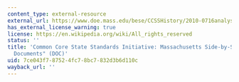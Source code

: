 ```yaml
---
content_type: external-resource
external_url: https://www.doe.mass.edu/bese/CCSSHistory/2010-0716analysis.doc
has_external_license_warning: true
license: https://en.wikipedia.org/wiki/All_rights_reserved
status: ''
title: 'Common Core State Standards Initiative: Massachusetts Side-by-Side Comparison
  Documents" (DOC)'
uid: 7ce043f7-8752-4fc7-8bc7-832d3b6d110c
wayback_url: ''
---
```

